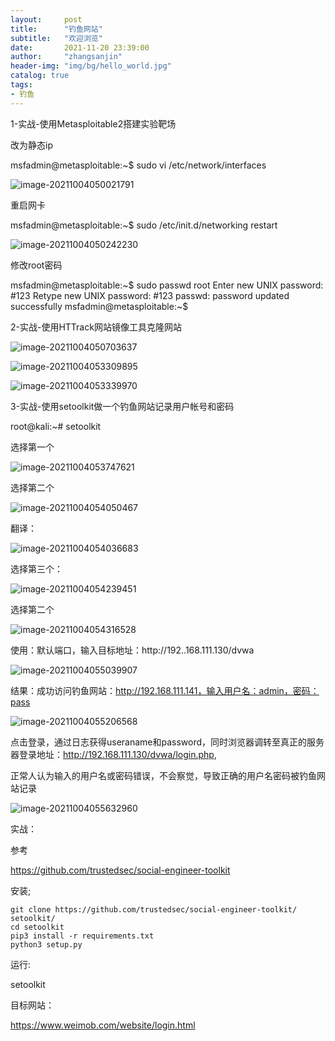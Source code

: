 ```yaml
---
layout:     post
title:      "钓鱼网站"
subtitle:   "欢迎浏览"
date:       2021-11-20 23:39:00
author:     "zhangsanjin"
header-img: "img/bg/hello_world.jpg"
catalog: true
tags:
- 钓鱼
---
```


1-实战-使用Metasploitable2搭建实验靶场

改为静态ip

msfadmin@metasploitable:~$ sudo vi /etc/network/interfaces

![image-20211004050021791](/assets/image-20211004050021791.png)

重启网卡

msfadmin@metasploitable:~$ sudo /etc/init.d/networking restart

![image-20211004050242230](/assets/image-20211004050242230.png)



修改root密码

msfadmin@metasploitable:~$ sudo passwd root
Enter new UNIX password:                                   #123
Retype new UNIX password:								#123
passwd: password updated successfully
msfadmin@metasploitable:~$



2-实战-使用HTTrack网站镜像工具克隆网站



![image-20211004050703637](/assets/image-20211004050703637.png)







![image-20211004053309895](/assets/image-20211004053309895.png)



![image-20211004053339970](/assets/image-20211004053339970.png)





3-实战-使用setoolkit做一个钓鱼网站记录用户帐号和密码

root@kali:~# setoolkit

选择第一个

![image-20211004053747621](/assets/image-20211004053747621.png)



选择第二个

![image-20211004054050467](/assets/image-20211004054050467.png)



翻译：

![image-20211004054036683](/assets/image-20211004054036683.png)



选择第三个：

![image-20211004054239451](/assets/image-20211004054239451.png)



选择第二个

![image-20211004054316528](/assets/image-20211004054316528.png)





使用：默认端口，输入目标地址：http://192..168.111.130/dvwa

![image-20211004055039907](/assets/image-20211004055039907.png)

结果：成功访问钓鱼网站：http://192.168.111.141，输入用户名：admin，密码：pass

![image-20211004055206568](/assets/image-20211004055206568.png)



点击登录，通过日志获得useraname和password，同时浏览器调转至真正的服务器登录地址：http://192.168.111.130/dvwa/login.php,

正常人认为输入的用户名或密码错误，不会察觉，导致正确的用户名密码被钓鱼网站记录

![image-20211004055632960](/assets/image-20211004055632960.png)



实战：

参考

https://github.com/trustedsec/social-engineer-toolkit

安装;

```shell
git clone https://github.com/trustedsec/social-engineer-toolkit/ setoolkit/
cd setoolkit
pip3 install -r requirements.txt
python3 setup.py
```



运行:

setoolkit



目标网站：

https://www.weimob.com/website/login.html